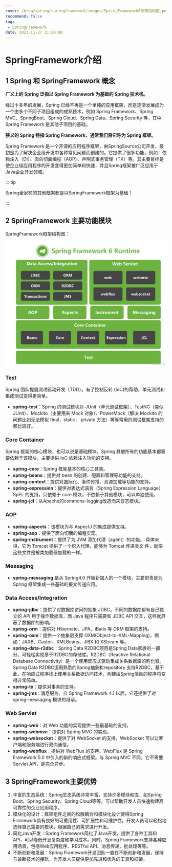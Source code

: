 ```yaml
---
cover: /blog/spring/springframework/images/SpringFramework6框架结构图.png
recommend: false
tag:
 - SpringFramework
date: 2023-11-27 21:00:00
---
```


# SpringFramework介绍

## 1 Spring 和 SpringFramework 概念

**广义上的 Spring 泛指以 Spring Framework 为基础的 Spring 技术栈。**

经过十多年的发展，Spring 已经不再是一个单纯的应用框架，而是逐渐发展成为一个由多个不同子项目组成的成熟技术，例如 Spring Framework、Spring MVC、SpringBoot、Spring Cloud、Spring Data、Spring Security 等，其中 Spring Framework 是其他子项目的基础。



**狭义的 Spring 特指 Spring Framework，通常我们将它称为 Spring 框架。**

Spring Framework 是一个开源的应用程序框架，由SpringSource公司开发，最初是为了解决企业级开发中各种常见问题而创建的。它提供了很多功能，例如：依赖注入（DI）、面向切面编程（AOP）、声明式事务管理（TX）等。其主要目标是使企业级应用程序的开发变得更加简单和快速，并且Spring框架被广泛应用于Java企业开发领域。

::: tip

Spring全家桶的其他框架都是以SpringFramework框架为基础！

:::

## 2 SpringFramework 主要功能模块

SpringFramework框架结构图：

![SpringFramework6框架结构图](./images/SpringFramework6框架结构图.png)

### Test

Spring 团队提倡测试驱动开发（TDD）。有了控制反转 (IoC)的帮助，单元测试和集成测试变得更简单。

- **spring-test**：Spring 的测试模块对 JUnit（单元测试框架）、TestNG（类似 JUnit）、Mockito（主要用来 Mock 对象）、PowerMock（解决 Mockito 的问题比如无法模拟 final，static， private 方法）等等常用的测试框架支持的都比较好。

### Core Container

Spring 框架的核心模块，也可以说是基础模块，Spring 其他所有的功能基本都需要依赖于该模块，主要提供 IoC 依赖注入功能的支持。

- **spring-core**：Spring 框架基本的核心工具类。
- **spring-beans**：提供对 bean 的创建、配置和管理等功能的支持。
- **spring-context**：提供对国际化、事件传播、资源加载等功能的支持。
- **spring-expression**：提供对表达式语言（Spring Expression Language） SpEL 的支持，只依赖于 core 模块，不依赖于其他模块，可以单独使用。
- **spring-jcl**：从Apache的commons-logging改造而来日志模块。

### AOP

- **spring-aspects**：该模块为与 AspectJ 的集成提供支持。
- **spring-aop**：提供了面向切面的编程实现。
- **spring-instrument**：提供了为 JVM 添加代理（agent）的功能。 具体来讲，它为 Tomcat 提供了一个织入代理，能够为 Tomcat 传递类文 件，就像这些文件是被类加载器加载的一样。

### Messaging

- **spring-messaging** 是从 Spring4.0 开始新加入的一个模块，主要职责是为 Spring 框架集成一些基础的报文传送应用。

### Data Access/Integration

- **spring-jdbc**：提供了对数据库访问的抽象 JDBC。不同的数据库都有自己独立的 API 用于操作数据库，而 Java 程序只需要和 JDBC API 交互，这样就屏蔽了数据库的影响。
- **spring-orm**：提供对 Hibernate、JPA、iBatis 等 ORM 框架的支持。
- **spring-oxm**：提供一个抽象层支撑 OXM(Object-to-XML-Mapping)，例如：JAXB、Castor、XMLBeans、JiBX 和 XStream 等。
- **spring-data-r2dbc**：Spring Data R2DBC项目是Spring Data家族的一部分，可轻松实现基于R2DBC的存储库。R2DBC（Reactive Relational Database Connectivity）是一个使用反应式驱动集成关系数据库的孵化器。Spring Data R2DBC运用熟悉的Spring抽象和repository 支持R2DBC。基于此，在响应式程序栈上使用关系数据访问技术，构建由Spring驱动的程序将变得非常简单。
- **spring-tx**：提供对事务的支持。
- **spring-jms** : 消息服务。自 Spring Framework 4.1 以后，它还提供了对 spring-messaging 模块的继承。

### Web Servlet

- **spring-web**：对 Web 功能的实现提供一些最基础的支持。
- **spring-webmvc**：提供对 Spring MVC 的实现。
- **spring-websocket**：提供了对 WebSocket 的支持，WebSocket 可以让客户端和服务端进行双向通信。
- **spring-webflux**：提供对 WebFlux 的支持。WebFlux 是 Spring Framework 5.0 中引入的新的响应式框架。与 Spring MVC 不同，它不需要 Servlet API，是完全异步。

## 3 SpringFramework主要优势

1. 丰富的生态系统：Spring生态系统非常丰富，支持许多模块和库，如Spring Boot、Spring Security、Spring Cloud等等，可以帮助开发人员快速构建高可靠性的企业应用程序。
2. 模块化的设计：框架组件之间的松散耦合和模块化设计使得Spring Framework具有良好的可重用性、可扩展性和可维护性。开发人员可以轻松地选择自己需要的模块，根据自己的需求进行开发。
3. 简化Java开发：Spring Framework简化了Java开发，提供了各种工具和APl，可以降低开发复杂度和学习成本。同时，Spring Framework支持各种应用场景，包括Web应用程序、RESTful API、消息传递、批处理等等。
4. 不断创新和发展：Spring Framework开发团队一直在不断创新和发展，保持与最新技术的接轨，为开发人员提供更加先进和优秀的工具和框架。